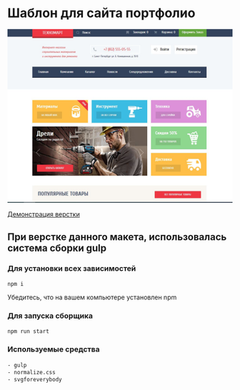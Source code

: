 # Шаблон для сайта портфолио

![](layout/cover.JPG)


[Демонстрация верстки](https://heknt90.github.io/technomart/)

## При верстке данного макета, использовалась система сборки gulp

### Для установки всех зависимостей

    npm i

Убедитесь, что на вашем компьютере установлен npm

### Для запуска сборщика

    npm run start

### Используемые средства

    - gulp
    - normalize.css
    - svgforeverybody
